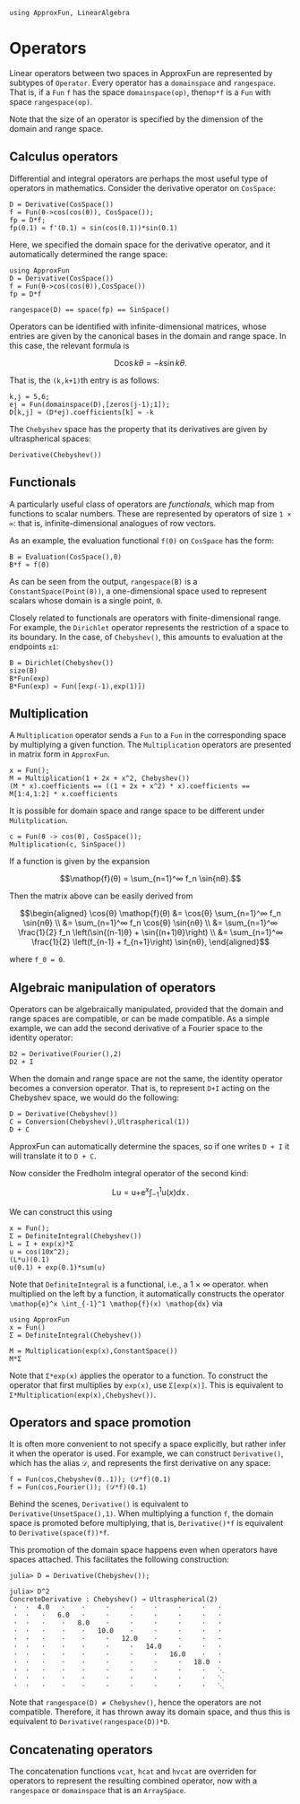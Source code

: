 ```@setup using-pkgs
using ApproxFun, LinearAlgebra
```

# Operators

Linear operators between two spaces in ApproxFun are represented by subtypes of `Operator`.  Every operator has a `domainspace` and `rangespace`.  That is, if a `Fun` `f` has the space `domainspace(op)`, then`op*f` is a `Fun` with space `rangespace(op)`.

Note that the size of an operator is specified by the dimension of the domain and range space.

## Calculus operators

Differential and integral operators are perhaps the most useful type of operators in mathematics.  Consider the derivative operator on `CosSpace`:

```@repl using-pkgs
D = Derivative(CosSpace())
f = Fun(θ->cos(cos(θ)), CosSpace());
fp = D*f;
fp(0.1) ≈ f'(0.1) ≈ sin(cos(0.1))*sin(0.1)
```

Here, we specified the domain space for the derivative operator, and it automatically
determined the range space:

```@setup def-D
using ApproxFun
D = Derivative(CosSpace())
f = Fun(θ->cos(cos(θ)),CosSpace())
fp = D*f
```

```@repl def-D
rangespace(D) == space(fp) == SinSpace()
```

Operators can be identified with infinite-dimensional matrices, whose entries are given by the canonical bases in the domain and range space.  In this case, the relevant formula is

```math
\mathop{D} \cos{kθ} = -k \sin{kθ}.
```

That is, the `(k,k+1)`th entry is as follows:

```@repl def-D
k,j = 5,6;
ej = Fun(domainspace(D),[zeros(j-1);1]);
D[k,j] ≈ (D*ej).coefficients[k] ≈ -k
```

The `Chebyshev` space has the property that its derivatives are given by ultraspherical spaces:

```@repl using-pkgs
Derivative(Chebyshev())
```

## Functionals

A particularly useful class of operators are _functionals_, which map from functions to scalar numbers.  These are represented by operators of size `1 × ∞`: that is, infinite-dimensional analogues of row vectors.

As an example, the evaluation functional `f(0)` on `CosSpace` has the form:

```@repl using-pkgs
B = Evaluation(CosSpace(),0)
B*f ≈ f(0)
```

As can be seen from the output, `rangespace(B)` is a `ConstantSpace(Point(0))`, a one-dimensional space used to represent scalars whose domain is a single point, `0`.

Closely related to functionals are operators with finite-dimensional range.  For example, the `Dirichlet` operator represents the restriction of a space to its boundary.  In the case, of `Chebyshev()`, this amounts to evaluation at the endpoints `±1`:

```@repl using-pkgs
B = Dirichlet(Chebyshev())
size(B)
B*Fun(exp)
B*Fun(exp) ≈ Fun([exp(-1),exp(1)])
```

## Multiplication

A `Multiplication` operator sends a `Fun` to a `Fun` in the corresponding space by multiplying a given function. The `Multiplication` operators are presented in matrix form in `ApproxFun`.

```@repl using-pkgs
x = Fun();
M = Multiplication(1 + 2x + x^2, Chebyshev())
(M * x).coefficients == ((1 + 2x + x^2) * x).coefficients == M[1:4,1:2] * x.coefficients
```

It is possible for domain space and range space to be different under `Mulitplication`.

```@repl using-pkgs
c = Fun(θ -> cos(θ), CosSpace());
Multiplication(c, SinSpace())
```

If a function is given by the expansion

```math
\mathop{f}(θ) = \sum_{n=1}^∞  f_n \sin{nθ}.
```

Then the matrix above can be easily derived from

```math
\begin{aligned}
\cos{θ} \mathop{f}(θ) &= \cos{θ} \sum_{n=1}^∞ f_n \sin{nθ} \\
                          &= \sum_{n=1}^∞ f_n \cos{θ} \sin{nθ} \\
                          &= \sum_{n=1}^∞ \frac{1}{2} f_n \left(\sin{(n-1)θ} + \sin{(n+1)θ}\right) \\
                          &= \sum_{n=1}^∞ \frac{1}{2} \left(f_{n-1} + f_{n+1}\right) \sin{nθ},
\end{aligned}
```

where ``f_0 = 0``.

## Algebraic manipulation of operators

Operators can be algebraically manipulated, provided that the domain and range spaces are compatible, or can be made compatible.  As a simple example, we can add the second derivative of a Fourier space to the
identity operator:

```@repl using-pkgs
D2 = Derivative(Fourier(),2)
D2 + I
```

When the domain and range space are not the same, the identity operator becomes a conversion operator.  That is, to represent `D+I` acting on the Chebyshev space, we would do the following:

```@repl using-pkgs
D = Derivative(Chebyshev())
C = Conversion(Chebyshev(),Ultraspherical(1))
D + C
```

ApproxFun can automatically determine the spaces, so if one writes `D + I` it will translate it to `D + C`.

Now consider the Fredholm integral operator of the second kind:

```math
\mathop{L} \mathop{u} = \mathop{u} + \mathop{e}^x \int_{-1}^1 \mathop{u}(x) \mathop{dx}.
```

We can construct this using

```@repl using-pkgs
x = Fun();
Σ = DefiniteIntegral(Chebyshev())
L = I + exp(x)*Σ
u = cos(10x^2);
(L*u)(0.1)
u(0.1) + exp(0.1)*sum(u)
```

Note that `DefiniteIntegral` is a functional, i.e., a 1 × ∞ operator.  when multiplied on the left by a function, it automatically constructs the operator ``\mathop{e}^x \int_{-1}^1 \mathop{f}(x) \mathop{dx}`` via

```@setup def-Σ
using ApproxFun
x = Fun()
Σ = DefiniteIntegral(Chebyshev())
```

```@repl def-Σ
M = Multiplication(exp(x),ConstantSpace())
M*Σ
```

Note that `Σ*exp(x)` applies the operator to a function.  To construct the operator that first multiplies by `exp(x)`, use `Σ[exp(x)]`.  This is equivalent to `Σ*Multiplication(exp(x),Chebyshev())`.

## Operators and space promotion

It is often more convenient to not specify a space explicitly, but rather infer it when the operator is used.  For example, we can construct `Derivative()`, which has the alias `𝒟`, and represents the first derivative on any space:

```@repl using-pkgs
f = Fun(cos,Chebyshev(0..1)); (𝒟*f)(0.1)
f = Fun(cos,Fourier()); (𝒟*f)(0.1)
```

Behind the scenes, `Derivative()` is equivalent to `Derivative(UnsetSpace(),1)`.  When multiplying a function `f`, the domain space is promoted before multiplying, that is, `Derivative()*f` is equivalent to `Derivative(space(f))*f`.

This promotion of the domain space happens even when operators have spaces attached.  This facilitates the following construction:

```jldoctest
julia> D = Derivative(Chebyshev());

julia> D^2
ConcreteDerivative : Chebyshev() → Ultraspherical(2)
 ⋅  ⋅  4.0   ⋅    ⋅     ⋅     ⋅     ⋅     ⋅     ⋅   ⋅
 ⋅  ⋅   ⋅   6.0   ⋅     ⋅     ⋅     ⋅     ⋅     ⋅   ⋅
 ⋅  ⋅   ⋅    ⋅   8.0    ⋅     ⋅     ⋅     ⋅     ⋅   ⋅
 ⋅  ⋅   ⋅    ⋅    ⋅   10.0    ⋅     ⋅     ⋅     ⋅   ⋅
 ⋅  ⋅   ⋅    ⋅    ⋅     ⋅   12.0    ⋅     ⋅     ⋅   ⋅
 ⋅  ⋅   ⋅    ⋅    ⋅     ⋅     ⋅   14.0    ⋅     ⋅   ⋅
 ⋅  ⋅   ⋅    ⋅    ⋅     ⋅     ⋅     ⋅   16.0    ⋅   ⋅
 ⋅  ⋅   ⋅    ⋅    ⋅     ⋅     ⋅     ⋅     ⋅   18.0  ⋅
 ⋅  ⋅   ⋅    ⋅    ⋅     ⋅     ⋅     ⋅     ⋅     ⋅   ⋱
 ⋅  ⋅   ⋅    ⋅    ⋅     ⋅     ⋅     ⋅     ⋅     ⋅   ⋱
 ⋅  ⋅   ⋅    ⋅    ⋅     ⋅     ⋅     ⋅     ⋅     ⋅   ⋱
```

Note that `rangespace(D) ≠ Chebyshev()`, hence the operators are not compatible.  Therefore, it has thrown away its domain space, and thus this is equivalent to `Derivative(rangespace(D))*D`.

## Concatenating operators

The concatenation functions `vcat`, `hcat` and `hvcat` are overriden for operators to represent the resulting combined operator, now with a `rangespace` or `domainspace` that is an `ArraySpace`.
